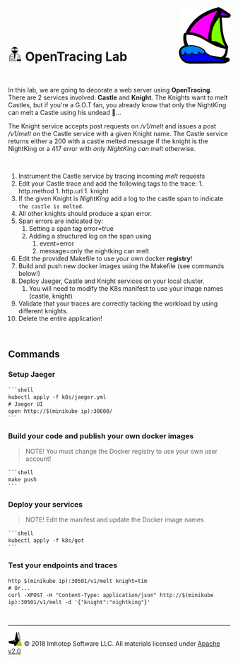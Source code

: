 <img src="../assets/k8sland.png" align="right" width="auto" height="128"/>

<br/>
<br/>
<br/>

# <img src="../assets/lab.png" width="32" height="auto"/> OpenTracing Lab

<br/>

In this lab, we are going to decorate a web server using **OpenTracing**.
There are 2 services involved: **Castle** and **Knight**. The
Knights want to melt Castles, but if you're a G.O.T fan, you already
know that only the NightKing can melt a Castle using his undead 🐉...

The Knight service accepts post requests on */v1/melt* and issues a
post */v1/melt* on the Castle service with a given Knight name.
The Castle service returns either a 200 with a castle melted message if the
knight is the NightKing or a 417 error with *only NightKing can melt* otherwise.

<br/>

1. Instrument the Castle service by tracing incoming *melt* requests
  1. Edit your Castle trace and add the following tags to the trace:
    1. http.method
    1. http.url
    1. knight
1. If the given Knight is *NightKing* add a log to the castle span to indicate
   `the castle is melted`.
1. All other knights should produce a span error.
1. Span errors are indicated by:
   1. Setting a span tag error=true
   1. Adding a structured log on the span using
      1. event=error
      1. message=only the nightking can melt
1. Edit the provided Makefile to use your own docker **registry**!
1. Build and push new docker images using the Makefile (see commands below!)
1. Deploy Jaeger, Castle and Knight services on your local cluster.
   1. You will need to modify the K8s manifest to use your image names (castle, knight)
1.  Validate that your traces are correctly tacking the workload by using
   different knights.
1. Delete the entire application!

<br/>

## Commands

### Setup Jaeger

    ```shell
    kubectl apply -f k8s/jaeger.yml
    # Jaeger UI
    open http://$(minikube ip):30600/
    ```

### Build your code and publish your own docker images

   > NOTE! You must change the Docker registry to use your own user account!

    ```shell
    make push
    ```

### Deploy your services

   > NOTE! Edit the manifest and update the Docker image names

    ```shell
    kubectl apply -f k8s/got
    ```

### Test your endpoints and traces

   ```shell
   http $(minikube ip):30501/v1/melt knight=tim
   # Or...
   curl -XPOST -H "Content-Type: application/json" http://$(minikube ip):30501/v1/melt -d '{"knight":"nightking"}'
   ```

<br/>

---
<img src="../assets/imhotep_logo.png" width="32" height="auto"/> © 2018 Imhotep Software LLC.
All materials licensed under [Apache v2.0](http://www.apache.org/licenses/LICENSE-2.0)
